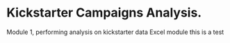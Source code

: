 # Kickstarter Campaigns Analysis.
Module 1, performing analysis on kickstarter data
Excel module
this is a test 